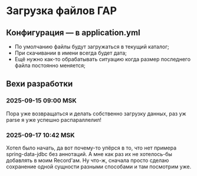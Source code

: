 # Загрузка файлов ГАР

## Конфигурация — в application.yml

- По умолчанию файлы будут загружаться в текущий каталог;
- При скачивании в имени всегда будет дата;
- Ещё нужно как-то обрабатывать ситуацию когда размер последнего файла постоянно меняется;

## Вехи разработки

### 2025-09-15 09:00 MSK

Пора уже возвращаться и делать собственно загрузку данных, раз уж parse я уже успешно распараллелил! 

### 2025-09-17 10:42 MSK

Хотел было начать, да вот почему-то упёрся в то, что нет примера spring-data-jdbc без аннотаций. А мне как раз их не хотелось-бы добавлять в моим Record'ам.
Ну что-ж, сначала просто сделаю сохранение одной сущности разными способами и там посмотрим уже.

